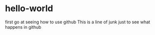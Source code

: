 # hello-world
first go at seeing how to use github
This is a line of junk just to see what happens in github
